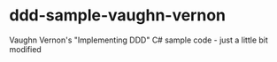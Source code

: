 # ddd-sample-vaughn-vernon
Vaughn Vernon's "Implementing DDD" C# sample code - just a little bit modified
